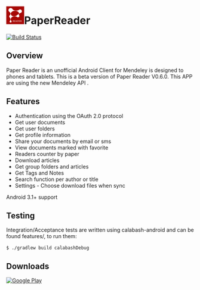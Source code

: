 ![Logo](https://github.com/PedroLourenco/MendeleyPaperReader/blob/Release2/MendeleyPaperReader/res/drawable-hdpi/icon_mendeley48_48.png)PaperReader
==================

[![Build Status](https://travis-ci.org/PedroLourenco/MendeleyPaperReader_Gradle.svg?branch=performanceIssues)](https://travis-ci.org/PedroLourenco/MendeleyPaperReader_Gradle)

## Overview
Paper Reader is an unofficial Android Client for Mendeley is designed to phones and tablets. This is a beta version of Paper Reader V0.6.0.
This APP are using the new Mendeley API .

##  Features
- Authentication using the OAuth 2.0 protocol
- Get user documents
- Get user folders
- Get profile information
- Share your documents by email or sms
- View documents marked with favorite
- Readers counter by paper
- Download articles
- Get group folders and articles
- Get Tags and Notes
- Search function per author or title
- Settings - Choose download files when sync

Android 3.1+ support


## Testing

Integration/Acceptance tests are written using calabash-android and can be found features/, to run them:

    $ ./gradlew build calabashDebug

##  Downloads

[![Google Play](http://developer.android.com/images/brand/en_generic_rgb_wo_45.png)](https://play.google.com/store/apps/details?id=com.mendeleypaperreader)
